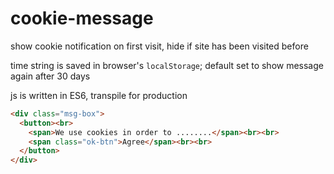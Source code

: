 # cookie-message
show cookie notification on first visit, hide if site has been visited before

time string is saved in browser's `localStorage`; default set to show message again after 30 days

js is written in ES6, transpile for production

```html
<div class="msg-box">
  <button><br>
    <span>We use cookies in order to ........</span><br><br>
    <span class="ok-btn">Agree</span><br><br>
  </button>
</div>

```
